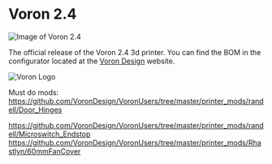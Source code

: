 # Voron 2.4


![Image of Voron 2.4](http://vorondesign.com/images/voron2.4.jpg)

The official release of the Voron 2.4 3d printer.  You can find the BOM in the configurator located at the [Voron Design]( http://vorondesign.com/voron2.4) website.

![Voron Logo](http://vorondesign.com/images/voron_design_logo.png)


Must do mods:
https://github.com/VoronDesign/VoronUsers/tree/master/printer_mods/randell/Door_Hinges

https://github.com/VoronDesign/VoronUsers/tree/master/printer_mods/randell/Microswitch_Endstop
https://github.com/VoronDesign/VoronUsers/tree/master/printer_mods/Rhastlyn/60mmFanCover
